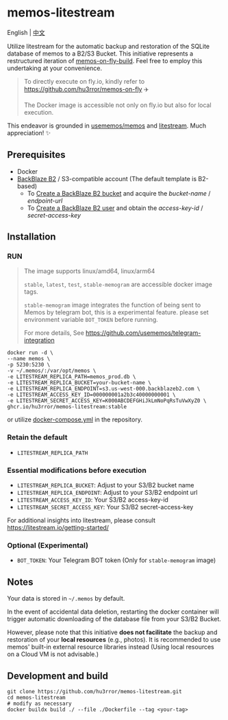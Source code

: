 # memos-litestream

English | [中文](README_zh-CN.md)

Utilize litestream for the automatic backup and restoration of the SQLite database of memos to a B2/S3 Bucket. This initiative represents a restructured iteration of [memos-on-fly-build](https://github.com/hu3rror/memos-on-fly-build). Feel free to employ this undertaking at your convenience.

> To directly execute on fly.io, kindly refer to https://github.com/hu3rror/memos-on-fly ✈️
>
> The Docker image is accessible not only on fly.io but also for local execution.

This endeavor is grounded in [usememos/memos](https://github.com/usememos/memos) and [litestream](https://github.com/benbjohnson/litestream). Much appreciation! ✨

## Prerequisites

- Docker
- [BackBlaze B2](https://www.backblaze.com/) / S3-compatible account (The default template is B2-based)
  - To [Create a BackBlaze B2 bucket](https://litestream.io/guides/backblaze/#create-a-bucket) and acquire the _bucket-name_ / _endpoint-url_
  - To [Create a BackBlaze B2 user](https://litestream.io/guides/backblaze/#create-a-user) and obtain the _access-key-id_ / _secret-access-key_

## Installation

### RUN

> The image supports linux/amd64, linux/arm64
>
> `stable`, `latest`, `test`, `stable-memogram` are accessible docker image tags.
>
> `stable-memogram` image integrates the function of being sent to Memos by telegram bot, this is a experimental feature. please set environment variable `BOT_TOKEN` before running.
>
> For more details, See https://github.com/usememos/telegram-integration

```shell
docker run -d \
--name memos \
-p 5230:5230 \
-v ~/.memos/:/var/opt/memos \
-e LITESTREAM_REPLICA_PATH=memos_prod.db \
-e LITESTREAM_REPLICA_BUCKET=your-bucket-name \
-e LITESTREAM_REPLICA_ENDPOINT=s3.us-west-000.backblazeb2.com \
-e LITESTREAM_ACCESS_KEY_ID=000000001a2b3c40000000001 \
-e LITESTREAM_SECRET_ACCESS_KEY=K000ABCDEFGHiJkLmNoPqRsTuVwXyZ0 \
ghcr.io/hu3rror/memos-litestream:stable
```

or utilize [docker-compose.yml](./docker-compose.yml) in the repository.

### Retain the default

- `LITESTREAM_REPLICA_PATH`

### Essential modifications before execution

- `LITESTREAM_REPLICA_BUCKET`: Adjust to your S3/B2 bucket name
- `LITESTREAM_REPLICA_ENDPOINT`: Adjust to your S3/B2 endpoint url
- `LITESTREAM_ACCESS_KEY_ID`: Your S3/B2 access-key-id
- `LITESTREAM_SECRET_ACCESS_KEY`: Your S3/B2 secret-access-key

For additional insights into litestream, please consult https://litestream.io/getting-started/

### Optional (Experimental)

- `BOT_TOKEN`: Your Telegram BOT token (Only for `stable-memogram` image)

## Notes

Your data is stored in `~/.memos` by default.

In the event of accidental data deletion, restarting the docker container will trigger automatic downloading of the database file from your S3/B2 Bucket.

However, please note that this initiative **does not facilitate** the backup and restoration of your **local resources** (e.g., photos). It is recommended to use memos' built-in external resource libraries instead (Using local resources on a Cloud VM is not advisable.)

## Development and build

```shell
git clone https://github.com/hu3rror/memos-litestream.git
cd memos-litestream
# modify as necessary
docker buildx build ./ --file ./Dockerfile --tag <your-tag>
```
